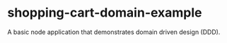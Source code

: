 # shopping-cart-domain-example
A basic node application that demonstrates domain driven design (DDD).
